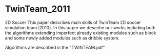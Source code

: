 # TwinTeam_2011
2D Soccer
This paper describes main skills of TwinTeam 2D soccer simulation team (2010).
In this paper we describe our works including both the algorithms extending imperfect already existing modules such as block and some newly added modules such as dribble system.

Algorithms are described in the "TWINTEAM.pdf"
